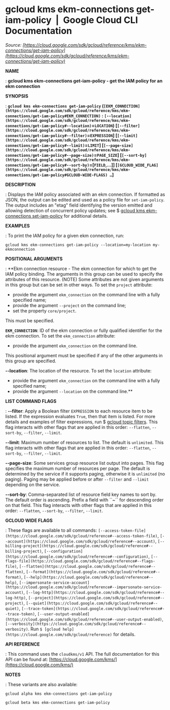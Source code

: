 # gcloud kms ekm-connections get-iam-policy  |  Google Cloud CLI Documentation

*Source: [https://cloud.google.com/sdk/gcloud/reference/kms/ekm-connections/get-iam-policy](https://cloud.google.com/sdk/gcloud/reference/kms/ekm-connections/get-iam-policy)*

**NAME**

: **gcloud kms ekm-connections get-iam-policy - get the IAM policy for an ekm connection**

**SYNOPSIS**

: **`gcloud kms ekm-connections get-iam-policy` (`[EKM_CONNECTION](https://cloud.google.com/sdk/gcloud/reference/kms/ekm-connections/get-iam-policy#EKM_CONNECTION)` : `[--location](https://cloud.google.com/sdk/gcloud/reference/kms/ekm-connections/get-iam-policy#--location)`=`LOCATION`) [`[--filter](https://cloud.google.com/sdk/gcloud/reference/kms/ekm-connections/get-iam-policy#--filter)`=`EXPRESSION`] [`[--limit](https://cloud.google.com/sdk/gcloud/reference/kms/ekm-connections/get-iam-policy#--limit)`=`LIMIT`] [`[--page-size](https://cloud.google.com/sdk/gcloud/reference/kms/ekm-connections/get-iam-policy#--page-size)`=`PAGE_SIZE`] [`[--sort-by](https://cloud.google.com/sdk/gcloud/reference/kms/ekm-connections/get-iam-policy#--sort-by)`=[`FIELD`,…]] [`[GCLOUD_WIDE_FLAG](https://cloud.google.com/sdk/gcloud/reference/kms/ekm-connections/get-iam-policy#GCLOUD-WIDE-FLAGS) …`]**

**DESCRIPTION**

: Displays the IAM policy associated with an ekm connection. If formatted as JSON,
the output can be edited and used as a policy file for
`set-iam-policy`. The output includes an "etag" field identifying the
version emitted and allowing detection of concurrent policy updates; see $ [gcloud kms
ekm-connections set-iam-policy](https://cloud.google.com/sdk/gcloud/reference/kms/ekm-connections/set-iam-policy) for additional details.

**EXAMPLES**

: To print the IAM policy for a given ekm connection, run:

```
gcloud kms ekm-connections get-iam-policy --location=my-location my-ekmconnection
```

**POSITIONAL ARGUMENTS**

: **Ekm connection resource - The ekm connection for which to get the IAM policy
binding. The arguments in this group can be used to specify the attributes of
this resource. (NOTE) Some attributes are not given arguments in this group but
can be set in other ways.
To set the `project` attribute:

- provide the argument `ekm_connection` on the command line with a
fully specified name;
- provide the argument `--project` on the command line;
- set the property `core/project`.

This must be specified.

**`EKM_CONNECTION`**:
ID of the ekm connection or fully qualified identifier for the ekm connection.
To set the `ekm_connection` attribute:

- provide the argument `ekm_connection` on the command line.

This positional argument must be specified if any of the other arguments in this
group are specified.

**--location**:
The location of the resource.
To set the `location` attribute:

- provide the argument `ekm_connection` on the command line with a
fully specified name;
- provide the argument `--location` on the command line.**

**LIST COMMAND FLAGS**

: **--filter**:
Apply a Boolean filter `EXPRESSION` to each resource item
to be listed. If the expression evaluates `True`, then that item is
listed. For more details and examples of filter expressions, run $ [gcloud topic filters](https://cloud.google.com/sdk/gcloud/reference/topic/filters). This flag
interacts with other flags that are applied in this order:
`--flatten`, `--sort-by`, `--filter`,
`--limit`.

**--limit**:
Maximum number of resources to list. The default is `unlimited`. This
flag interacts with other flags that are applied in this order:
`--flatten`, `--sort-by`, `--filter`,
`--limit`.

**--page-size**:
Some services group resource list output into pages. This flag specifies the
maximum number of resources per page. The default is determined by the service
if it supports paging, otherwise it is `unlimited` (no paging).
Paging may be applied before or after `--filter` and
`--limit` depending on the service.

**--sort-by**:
Comma-separated list of resource field key names to sort by. The default order
is ascending. Prefix a field with ``~´´ for descending order on that
field. This flag interacts with other flags that are applied in this order:
`--flatten`, `--sort-by`, `--filter`,
`--limit`.

**GCLOUD WIDE FLAGS**

: These flags are available to all commands: `[--access-token-file](https://cloud.google.com/sdk/gcloud/reference#--access-token-file)`,
`[--account](https://cloud.google.com/sdk/gcloud/reference#--account)`, `[--billing-project](https://cloud.google.com/sdk/gcloud/reference#--billing-project)`,
`[--configuration](https://cloud.google.com/sdk/gcloud/reference#--configuration)`,
`[--flags-file](https://cloud.google.com/sdk/gcloud/reference#--flags-file)`,
`[--flatten](https://cloud.google.com/sdk/gcloud/reference#--flatten)`, `[--format](https://cloud.google.com/sdk/gcloud/reference#--format)`, `[--help](https://cloud.google.com/sdk/gcloud/reference#--help)`, `[--impersonate-service-account](https://cloud.google.com/sdk/gcloud/reference#--impersonate-service-account)`,
`[--log-http](https://cloud.google.com/sdk/gcloud/reference#--log-http)`,
`[--project](https://cloud.google.com/sdk/gcloud/reference#--project)`, `[--quiet](https://cloud.google.com/sdk/gcloud/reference#--quiet)`, `[--trace-token](https://cloud.google.com/sdk/gcloud/reference#--trace-token)`, `[--user-output-enabled](https://cloud.google.com/sdk/gcloud/reference#--user-output-enabled)`,
`[--verbosity](https://cloud.google.com/sdk/gcloud/reference#--verbosity)`.
Run `$ [gcloud help](https://cloud.google.com/sdk/gcloud/reference)` for details.

**API REFERENCE**

: This command uses the `cloudkms/v1` API. The full documentation for
this API can be found at: [https://cloud.google.com/kms/](https://cloud.google.com/kms/)

**NOTES**

: These variants are also available:

```
gcloud alpha kms ekm-connections get-iam-policy
```

```
gcloud beta kms ekm-connections get-iam-policy
```